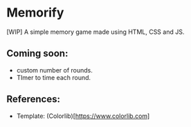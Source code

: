 # Memorify
[WIP] A simple memory game made using HTML, CSS and JS.

## Coming soon:
* custom number of rounds.
* TImer to time each round.

## References:
* Template: (Colorlib)[https://www.colorlib.com]
